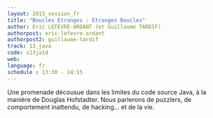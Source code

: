 ```yaml
---
layout: 2013_session_fr
title: "Boucles Etranges : Etranges Boucles"
author: Eric LEFEVRE-ARDANT (et Guillaume TARDIF)
authorpost: eric-lefevre-ardant
authorpost2: guillaume-tardif
track: 13_java
code: s13ja1d
web: 
language: fr
schedule : 13:30 - 14:15
---
```


Une promenade décousue dans les limites du code source Java, à la manière de Douglas Hofstadter. Nous parlerons de puzzlers, de comportement inattendu, de hacking... et de la vie.
